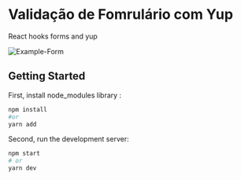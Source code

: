 # Validação de Fomrulário com Yup

React hooks forms and yup

![Example-Form](https://user-images.githubusercontent.com/47863213/107149500-b4a8a100-6937-11eb-80b5-27b840508a30.gif)

## Getting Started

First, install node_modules library :

```bash
npm install
#or
yarn add
```
Second, run the development server:

```bash
npm start
# or
yarn dev
```

